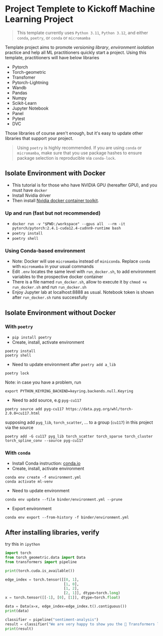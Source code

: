 # Project Templete to Kickoff Machine Learning Project
> This template currently uses `Python 3.11`, `Python 3.12`, and either `conda`, `poetry`, or `conda` or `micromamba`

Template project aims to promote *versioning library*, *environment isolation* practice and help all ML practitioners quickly start a project. Using this template, practitioners will have below libraries
+ Pytorch
+ Torch-geometric
+ Transfomer
+ Pytorch-Lightning
+ Wandb
+ Pandas
+ Numpy
+ Scikit-Learn
+ Jupyter Notebook
+ Panel
+ Pytest
+ DVC

Those libraries of course aren't enough, but it's easy to update other libraries that support your project. 

> Using `poetry` is highly recommended. If you are using `conda` or `micromamba`, make sure that you use package hashes to ensure package selection is reproducible via `conda-lock`.

## Isolate Environment with Docker
- This tutorial is for those who have NVIDIA GPU (hereafter GPU), and you must have `docker`
- Install Nvidia driver
- Then install [Nvidia docker container toolkit](https://docs.nvidia.com/datacenter/cloud-native/container-toolkit/latest/index.html).

### Up and run (fast but not recommended)
- `docker run -v "$PWD:/workspace" --gpus all  --rm -it pytorch/pytorch:2.4.1-cuda12.4-cudnn9-runtime bash`
- `poetry install`
- `poetry shell`

### Using Conda-based environment
- Note: Docker will use `micromamba` instead of `miniconda`. Replace `conda` with `micromamba` in your usual commands
- Edit `.env` locates the same level with `run_docker.sh`, to add environment variables to the prospective docker container
- There is a file named `run_docker.sh`, allow to execute it by `chmod +x run_docker.sh` and run `run_docker.sh`
- Enjoy Jupyter lab at localhost:8888 as usual. Notebook token is shown after `run_docker.sh` runs successfully

## Isolate Environment without Docker
### With `poetry`
- `pip install poetry`
- Create, install, activate environment
```console
poetry install
poetry shell
```
- Need to update environment after `poetry add a_lib`
``` console
poetry lock
```
Note: in case you have a problem, run 
``` console
export PYTHON_KEYRING_BACKEND=keyring.backends.null.Keyring
```
- Need to add source, e.g `pyg-cu117` 
```console
poetry source add pyg-cu117 https://data.pyg.org/whl/torch-2.0.0+cu117.html
```
supposing add `pyg_lib`, `torch_scatter`, ... to a group (`cu117`) in this project via the source
```console
poetry add -G cu117 pyg_lib torch_scatter torch_sparse torch_cluster torch_spline_conv --source pyg-cu117
```
### With `conda`
- Install Conda instruction: [conda.io](https://docs.conda.io/en/latest/miniconda.html)
- Create, install, activate environment
```console
conda env create -f environment.yml
conda activate ml-venv
```
- Need to update environment
```console
conda env update --file binder/environment.yml --prune
```
- Export environment 
```console
conda env export --from-history -f binder/environment.yml
```

## After installing libraries, verify

try this in `ipython`
```python
import torch
from torch_geometric.data import Data
from transformers import pipeline

print(torch.cuda.is_available())

edge_index = torch.tensor([[0, 1],
                           [1, 0],
                           [1, 2],
                           [2, 1]], dtype=torch.long)
x = torch.tensor([[-1], [0], [1]], dtype=torch.float)

data = Data(x=x, edge_index=edge_index.t().contiguous())
print(data)

classifier = pipeline("sentiment-analysis")
result = classifier("We are very happy to show you the 🤗 Transformers library.")
print(result)
```